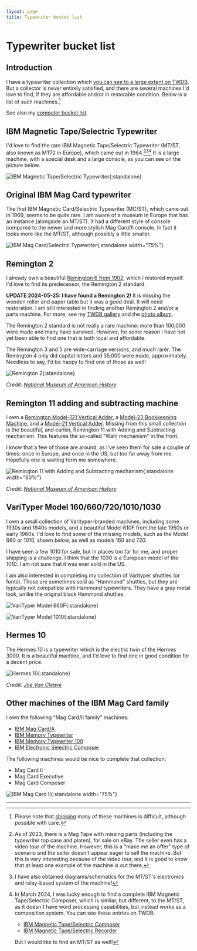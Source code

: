 ```yaml
---
layout: page
title: Typewriter bucket list
---
```


# Typewriter bucket list

[//]: # (<div class="twdb-collection"> )

[//]: # (    <object )

[//]: # (        type="text/html")

[//]: # (        data="https://typewriterdatabase.com/typewriter_list_ajax.php?output=htm&css=1&hunter_search=3614&collection_search=My+Collection">)

[//]: # (    </object>)

[//]: # (</div>)

## Introduction

I have a typewriter collection which [you can see to a large extent on TWDB](https://typewriterdatabase.com/typewriters.php?hunter_search=3614&collection_search=My+Collection). But a collector is never entirely satisfied, and there are several machines I'd love to find, if they are affordable and/or in restorable condition. Below is a list of such machines.[^shippping]

See also my [computer bucket list](../computer-bucket-list/).

## IBM Magnetic Tape/Selectric Typewriter

I'd love to find the rare IBM Magnetic Tape/Selectric Typewriter (MT/ST, also known as MT72 in Europe), which came out in 1964.[^mtst-ebay][^mtst-diagrams][^mtsc] It is a large machine, with a special desk and a large console, as you can see on the picture below.

![IBM Magnetic Tape/Selectric Typewriter](/assets/pages/typewriter-bucket-list/ibmmtst.jpg){:standalone}

[//]: # (![IBM Magnetic Tape/Selectric Typewriter]&#40;/assets/pages/typewriter-bucket-list/ibmmtsc.jpg&#41;{:standalone})
[//]: # (*Credit: [Norsk Teknisk Museum]&#40;https://digitaltmuseum.org/011015239416/7-0-ibm-op-fotografier&#41;*)

## Original IBM Mag Card typewriter

The first IBM Magnetic Card/Selectric Typewriter (MC/ST), which came out in 1969, seems to be quite rare. I am aware of a museum in Europe that has an instance (alongside an MT/ST). It had a different style of console compared to the newer and more stylish Mag Card/II console. In fact it looks more like the MT/ST, although possibly a little smaller.

![IBM Mag Card/Selectric Typewriter](/assets/pages/typewriter-bucket-list/ibmmcst.jpg){:standalone width="75%"}

## Remington 2

I already own a beautiful [Remington 6 from 1902](https://photos.app.goo.gl/5YyJJKtP9Reda8eg2), which I restored myself. I'd love to find its predecessor, the Remington 2 standard.

__UPDATE 2024-05-25: I have found a Remington 2!__ It is missing the wooden roller and paper table but it was a good deal. It will need restoration. I am still interested in finding another Remington 2 and/or a parts machine. For more, see my [TWDB gallery](https://typewriterdatabase.com/1885-remington-2.23048.typewriter) and the [photo album](https://photos.app.goo.gl/6Laua3aeqrwNpVqGA).

The Remington 2 standard is not really a rare machine: more than 100,000 were made and many have survived. However, for some reason I have not yet been able to find one that is both local and affordable.

The Remington 3 and 5 are wide-carriage versions, and much rarer. The Remington 4 only did capital letters and 35,000 were made, approximately. Needless to say, I'd be happy to find one of those as well!

![Remington 2](/assets/pages/typewriter-bucket-list/remington2.png){:standalone}

*Credit: [National Museum of American History](https://americanhistory.si.edu/collections/search/object/nmah_687313)*


## Remington 11 adding and subtracting machine

I own a [Remington Model-121 Vertical Adder](https://typewriterdatabase.com/192x-remington-vertical-adder-model121.12936.typewriter), a [Model-23 Bookkeeping Machine](https://typewriterdatabase.com/192x-remington-bookkeeping-machine-23.12494.typewriter), and a [Model-21 Vertical Adder](https://typewriterdatabase.com/192x-remington-vertical-adder-21.14165.typewriter). Missing from this small collection is the beautiful, and earlier, Remington 11 with Adding and Subtracting mechanism. This features the so-called "Wahl mechanism" in the front.

I know that a few of those are around, as I've seen them for sale a couple of times: once in Europe, and once in the US, but too far away from me. Hopefully one is waiting form me somewhere.

![Remington 11 with Adding and Subtracting mechanism](/assets/pages/typewriter-bucket-list/remington11wahl.png){:standalone width="60%"}

*Credit: [National Museum of American History](https://americanhistory.si.edu/collections/search/object/nmah_904253?fbclid=IwAR02VU29QBYN5V7w2-Z0fcxLodE5XzPoDFhsFpXcw-2eqcN21Ns-3nRcbDo)*


## VariTyper Model 160/660/720/1010/1030

I own a small collection of Varityper-branded machines, including some 1930s and 1940s models, and a beautiful Model 610F from the late 1950s or early 1960s. I'd love to find some of the missing models, such as the Model 660 or 1010, shown below, as well as models 160 and 720.

I have seen a few 1010 for sale, but in places too far for me, and proper shipping is a challenge. I think that the 1030 is a European model of the 1010. I am not sure that it was ever sold in the US.

I am also interested in completing my collection of Varityper shuttles (or fonts). Those are sometimes sold as "Hammond" shuttles, but they are typically not compatible with Hammond typewriters. They have a gray metal look, unlike the original black Hammond shuttles.

[//]: # (![The current &#40;2022&#41; Varityper collection]&#40;/assets/posts/varityper-610f/2x/montage.jpg&#41;{:standalone width="50%"})

![VariTyper Model 660F](/assets/pages/typewriter-bucket-list/varityper660.jpg){:standalone}

![VariTyper Model 1010](/assets/pages/typewriter-bucket-list/varityper1010.jpg){:standalone}

## Hermes 10

The Hermes 10 is a typewriter which is the electric twin of the Hermes 3000. It is a beautiful machine, and I'd love to find one in good condition for a decent price.

![Hermes 10](/assets/pages/typewriter-bucket-list/hermes10.jpg){:standalone}

*Credit: [Joe Van Cleave](https://typewriterdatabase.com/typewriters.php?hunter_search=1775&collection_search=My+Collection)*

## Other machines of the IBM Mag Card family

I own the following "Mag Card/II family" machines:

- [IBM Mag Card/A](https://typewriterdatabase.com/1976-ibm-mag-carda.17985.typewriter)
- [IBM Memory Typewriter](https://typewriterdatabase.com/1974-ibm-memory-typewriter.15426.typewriter)
- [IBM Memory Typewriter 100](https://typewriterdatabase.com/1981-ibm-memory-typewriter-100.18932.typewriter)
- [IBM Electronic Selectric Composer](https://typewriterdatabase.com/1978-ibm-electronic-selectric-composer.20011.typewriter)

The following machines would be nice to complete that collection:

- Mag Card II
- Mag Card Executive
- Mag Card Composer

![IBM Mag Card II](/assets/pages/typewriter-bucket-list/ibmcstii.jpg){:standalone width="75%"}

---

[^shippping]: Please note that [shipping](../../posts/typewriter-shipping-update/) many of these machines is difficult, although possible with care.

[^mtst-ebay]: As of 2023, there is a Mag Tape with missing parts (including the typewriter top case and platen), for sale on eBay. The seller even has a video tour of the machine. However, this is a "make me an offer" type of scenario and the seller doesn't appear eager to sell the machine. But this is very interesting because of the video tour, and it is good to know that at least one example of the machine is out there.

[^mtst-diagrams]: I have also obtained diagrams/schematics for the MT/ST's electronics and relay-based system of the machine!

[^mtsc]: In March 2024, I was lucky enough to find a complete IBM Magnetic Tape/Selectric Composer, which is similar, but different, to the MT/ST, as it doesn't have word processing capabilities, but instead works as a composition system. You can see these entries on TWDB:
    
    - [IBM Magnetic Tape/Selectric Composer](https://typewriterdatabase.com/1969-ibm-magnetic-tape-selectric-composer.22538.typewriter)
    - [IBM Magnetic Tape/Selectric Recorder](https://typewriterdatabase.com/1969-ibm-magnetic-tape-selectric-recorder.22539.typewriter)
    
    But I would like to find an MT/ST as well!
